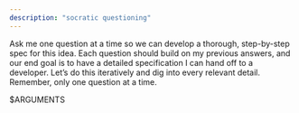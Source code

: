 ```yaml
---
description: "socratic questioning"
---
```


Ask me one question at a time so we can develop a thorough, step-by-step spec
for this idea. Each question should build on my previous answers, and our end
goal is to have a detailed specification I can hand off to a developer. Let’s
do this iteratively and dig into every relevant detail. Remember, only one
question at a time.

$ARGUMENTS
